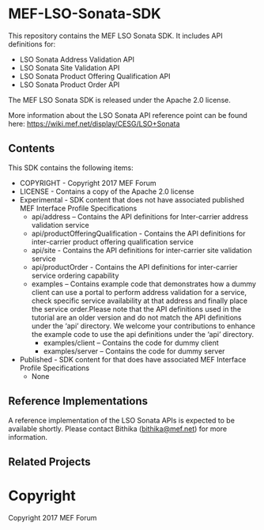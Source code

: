 # MEF-LSO-Sonata-SDK

This repository contains the MEF LSO Sonata SDK. It includes API definitions for:
*	LSO Sonata Address Validation API 
*	LSO Sonata Site Validation API
*	LSO Sonata Product Offering Qualification API
*	LSO Sonata Product Order API 

The MEF LSO Sonata SDK is released under the Apache 2.0 license.

More information about the LSO Sonata API reference point can be found here:
https://wiki.mef.net/display/CESG/LSO+Sonata

## Contents

This SDK contains the following items:
*	COPYRIGHT - Copyright 2017 MEF Forum
*	LICENSE - Contains a copy of the Apache 2.0 license
*	Experimental - SDK content that does not have associated published MEF Interface Profile Specifications
    *	api/address – Contains the API definitions for Inter-carrier address validation service
    *	api/productOfferingQualification - Contains the API definitions for inter-carrier product offering qualification service
    *	api/site - Contains the API definitions for inter-carrier site validation service
    *	api/productOrder - Contains the API definitions for inter-carrier service ordering capability
    *	examples – Contains example code that demonstrates how a dummy client can use a portal to perform address validation for a service, check specific service availability at that address and finally place the service order.Please note that the API definitions used in the tutorial are an older version and do not match the API definitions under the ‘api’ directory. We welcome your contributions to enhance the example code to use the api definitions under the ‘api’ directory.
        * examples/client – Contains the code for dummy client
        * examples/server – Contains the code for dummy server
*	Published - SDK content for that does have associated MEF Interface Profile Specifications
    *	None

## Reference Implementations
A reference implementation of the LSO Sonata APIs is expected to be available shortly. Please contact Bithika (bithika@mef.net) for more information.

## Related Projects

# Copyright

Copyright 2017 MEF Forum
